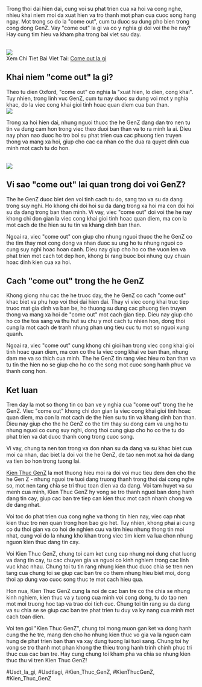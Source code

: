 <p>Trong thoi dai hien dai, cung voi su phat trien cua xa hoi va cong nghe, nhieu khai niem moi da xuat hien va tro thanh mot phan cua cuoc song hang ngay. Mot trong so do la "come out", cum tu duoc su dung pho bien trong cong dong GenZ. Vay "come out" la gi va co y nghia gi doi voi the he nay? Hay cung tim hieu va kham pha trong bai viet sau day.</p><br><img src="https://kienthucgenz.com/wp-content/uploads/https://cdn.luatminhkhue.vn/lmk/articles/99/496428/phong-cach-y2k-la-gi-496428.jpg"></br>
Xem Chi Tiet Bai Viet Tai: <a href="https://kienthucgenz.com/come-out-la-gi/">Come out la gi</a><h2>Khai niem "come out" la gi?</h2><p>Theo tu dien Oxford, "come out" co nghia la "xuat hien, lo dien, cong khai". Tuy nhien, trong linh vuc GenZ, cum tu nay duoc su dung voi mot y nghia khac, do la viec cong khai gioi tinh hoac quan diem cua ban than.<br><img src="https://kienthucgenz.com/wp-content/uploads/2025/03/Logo-kienthucgenz.com_.png"></br><p>Trong xa hoi hien dai, nhung nguoi thuoc the he GenZ dang dan tro nen tu tin va dung cam hon trong viec theo duoi ban than va to ra minh la ai. Dieu nay phan nao duoc ho tro boi su phat trien cua cac phuong tien truyen thong va mang xa hoi, giup cho cac ca nhan co the dua ra quyet dinh cua minh mot cach tu do hon.</p><br><img src="https://kienthucgenz.com/wp-content/uploads/2025/03/come-out-la-gi-hieu-ve-hanh-trinh-tu-nhan-thuc-va-cong-khai-ban-than-67d1417dc4fb3.jpg"></br><h2>Vi sao "come out" lai quan trong doi voi GenZ?</h2><p>The he GenZ duoc biet den voi tinh cach tu do, sang tao va su da dang trong suy nghi. Ho khong chi doi hoi su da dang trong xa hoi ma con doi hoi su da dang trong ban than minh. Vi vay, viec "come out" doi voi the he nay khong chi don gian la viec cong khai gioi tinh hoac quan diem, ma con la mot cach de the hien su tu tin va khang dinh ban than.<p>Ngoai ra, viec "come out" con giup cho nhung nguoi thuoc the he GenZ co the tim thay mot cong dong va nhan duoc su ung ho tu nhung nguoi co cung suy nghi hoac hoan canh. Dieu nay giup cho ho co the vuon len va phat trien mot cach tot dep hon, khong bi rang buoc boi nhung quy chuan hoac dinh kien cua xa hoi.</p><h2>Cach "come out" trong the he GenZ</h2><p>Khong giong nhu cac the he truoc day, the he GenZ co cach "come out" khac biet va phu hop voi thoi dai hien dai. Thay vi viec cong khai truc tiep truoc mat gia dinh va ban be, ho thuong su dung cac phuong tien truyen thong va mang xa hoi de "come out" mot cach gian tiep. Dieu nay giup cho ho co the toa sang va thu hut su chu y mot cach tu nhien hon, dong thoi cung la mot cach de tranh nhung phan ung tieu cuc tu mot so nguoi xung quanh.<p>Ngoai ra, viec "come out" cung khong chi gioi han trong viec cong khai gioi tinh hoac quan diem, ma con co the la viec cong khai ve ban than, nhung dam me va so thich cua minh. The he GenZ tin rang viec hieu ro ban than va tu tin the hien no se giup cho ho co the song mot cuoc song hanh phuc va thanh cong hon.</p><h2>Ket luan</h2><p>Tren day la mot so thong tin co ban ve y nghia cua "come out" trong the he GenZ. Viec "come out" khong chi don gian la viec cong khai gioi tinh hoac quan diem, ma con la mot cach de the hien su tu tin va khang dinh ban than. Dieu nay giup cho the he GenZ co the tim thay su dong cam va ung ho tu nhung nguoi co cung suy nghi, dong thoi cung giup cho ho co the tu do phat trien va dat duoc thanh cong trong cuoc song.</p><p>Vi vay, chung ta nen ton trong va don nhan su da dang va su khac biet cua moi ca nhan, dac biet la doi voi the he GenZ, de tao nen mot xa hoi da dang va tien bo hon trong tuong lai.</p><p><a href="https://kienthucgenz.com/">Kien Thuc GenZ</a> la mot thuong hieu moi ra doi voi muc tieu dem den cho the he Gen Z - nhung nguoi tre tuoi dang truong thanh trong thoi dai cong nghe so, mot nen tang chia se tri thuc toan dien va da dang. Voi tam huyet va su menh cua minh, Kien Thuc GenZ hy vong se tro thanh nguoi ban dong hanh dang tin cay, giup cac ban tre tiep can kien thuc mot cach nhanh chong va de dang nhat.

Voi toc do phat trien cua cong nghe va thong tin hien nay, viec cap nhat kien thuc tro nen quan trong hon bao gio het. Tuy nhien, khong phai ai cung co du thoi gian va co hoi de nghien cuu va tim hieu nhung thong tin moi nhat, cung voi do la nhung kho khan trong viec tim kiem va lua chon nhung nguon kien thuc dang tin cay.

Voi Kien Thuc GenZ, chung toi cam ket cung cap nhung noi dung chat luong va dang tin cay, tu cac chuyen gia va nguoi co kinh nghiem trong cac linh vuc khac nhau. Chung toi tu tin rang nhung kien thuc duoc chia se tren nen tang cua chung toi se giup cac ban tre co them nhung hieu biet moi, dong thoi ap dung vao cuoc song thuc te mot cach hieu qua.

Hon nua, Kien Thuc GenZ cung la noi de cac ban tre co the chia se nhung kinh nghiem, kien thuc va y tuong cua minh voi cong dong, tu do tao nen mot moi truong hoc tap va trao doi tich cuc. Chung toi tin rang su da dang va su chia se se giup cac ban tre phat trien tu duy va ky nang cua minh mot cach toan dien.

Voi ten goi "Kien Thuc GenZ", chung toi mong muon gan ket va dong hanh cung the he tre, mang den cho ho nhung kien thuc vo gia va la nguon cam hung de phat trien ban than va xay dung tuong lai tuoi sang. Chung toi hy vong se tro thanh mot phan khong the thieu trong hanh trinh chinh phuc tri thuc cua cac ban tre. Hay cung chung toi kham pha va chia se nhung kien thuc thu vi tren Kien Thuc GenZ!</p>
#Usdt_la_gi, #Usdtlagi, #Kien_Thuc_GenZ, #KienThucGenZ, #Kien_Thuc_GenZ
